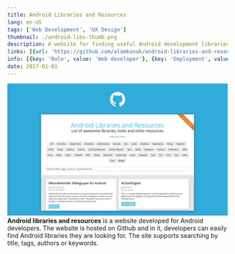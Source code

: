 ```yaml
---
title: Android Libraries and Resources
lang: en-US
tags: ['Web Development', 'UX Design']
thumbnail: ./android-libs-thumb.png
description: A website for finding useful Android development libraries.
links: [{url: 'https://github.com/alamkanak/android-libraries-and-resources', text: 'View on Github', icon: 'mdi:github'}, {url: 'https://alamkanak.github.io/android-libraries-and-resources', text: 'Visit the site', icon: 'material-symbols:home-outline'}]
info: [{key: 'Role', value: 'Web developer'}, {key: 'Employment', value: 'Self employed'}, {key: 'Skills involved', value: ['Web development', 'UX Design']}, {key: 'Tech used', value: ['Javascript']}]
date: 2017-01-01
---
```

![An image](/android-libs.png)
<br/>
**Android libraries and resources** is a website developed for Android developers. The website is hosted on Github and in it, developers can easily find Android libraries they are looking for. The site supports searching by title, tags, authors or keywords.